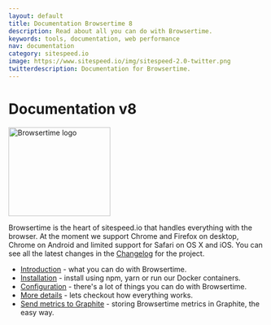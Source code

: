 ```yaml
---
layout: default
title: Documentation Browsertime 8
description: Read about all you can do with Browsertime.
keywords: tools, documentation, web performance
nav: documentation
category: sitespeed.io
image: https://www.sitespeed.io/img/sitespeed-2.0-twitter.png
twitterdescription: Documentation for Browsertime.
---
```


# Documentation v8

<img src="{{site.baseurl}}/img/logos/browsertime.png" class="pull-right img-big" alt="Browsertime logo" width="200" height="175">

Browsertime is the heart of sitespeed.io that handles everything with the browser. At the moment we support Chrome and Firefox on desktop, Chrome on Android and limited support for Safari on OS X and iOS. You can see all the latest changes in the [Changelog](https://github.com/sitespeedio/browsertime/blob/master/CHANGELOG.md) for the project.

 * [Introduction](introduction/) - what you can do with Browsertime.
 * [Installation](installation/) - install using npm, yarn or run our Docker containers.
 * [Configuration](configuration/) - there's a lot of things you can do with Browsertime.
 * [More details](details/) - lets checkout how everything works.
 * [Send metrics to Graphite](graphite/) - storing Browsertime metrics in Graphite, the easy way.
